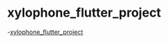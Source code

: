 # xylophone_flutter_project

-[xylophone_flutter_project](https://github.com/Zaidkhan8222/xylophone_flutter_project)
